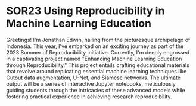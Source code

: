 # SOR23 Using Reproducibility in Machine Learning Education

Greetings! I'm Jonathan Edwin, hailing from the picturesque archipelago of Indonesia. This year, I've embarked on an exciting journey as part of the 2023 Summer of Reproducibility initiative. Currently, I'm deeply engrossed in a captivating project named "Enhancing Machine Learning Education through Reproducibility." This project entails crafting educational materials that revolve around replicating essential machine learning techniques like Cutout data augmentation, U-Net, and Siamese networks. The ultimate output will be a series of interactive Jupyter notebooks, meticulously guiding students through the intricacies of these advanced models while fostering practical experience in achieving research reproducibility.
 
